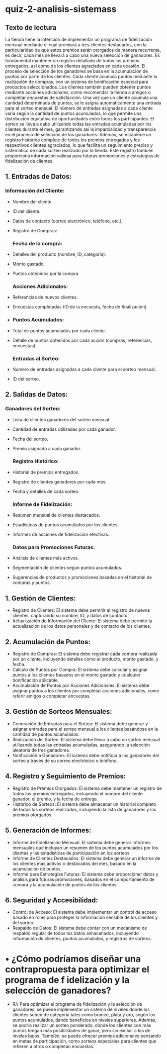 # quiz-2-analisis-sistemass

## Texto de lectura

La tienda tiene la intención de implementar un programa de fidelización mensual mediante el cual premiará a tres clientes destacados, con la particularidad de que estos premios serán otorgados de manera recurrente, es decir, cada mes se llevará a cabo una nueva selección de ganadores. Es fundamental mantener un registro detallado de todos los premios entregados, así como de los clientes agraciados en cada ocasión. El proceso de selección de los ganadores se basa en la acumulación de puntos por parte de los clientes. Cada cliente acumula puntos mediante la realización de compras, con un sistema de bonificación especial para productos seleccionados. Los clientes también pueden obtener puntos mediante acciones adicionales, como recomendar la tienda a amigos o completar encuestas de satisfacción. Una vez que un cliente acumula una cantidad determinada de puntos, se le asigna automáticamente una entrada para el sorteo mensual. El número de entradas asignadas a cada cliente varía según la cantidad de puntos acumulados, lo que permite una distribución equitativa de oportunidades entre todos los participantes. El sorteo se lleva a cabo utilizando todas las entradas acumuladas por los clientes durante el mes, garantizando así la imparcialidad y transparencia en el proceso de selección de los ganadores. Además, se establece un registro histórico completo de todos los premios entregados y los respectivos clientes agraciados, lo que facilita un seguimiento preciso y sistemático de cada sorteo realizado por la tienda. Este registro también proporciona información valiosa para futuras promociones y estrategias de fidelización de clientes. 

## 1. Entradas de Datos:
   
   ### Información del Cliente:

- Nombre del cliente.
- ID del cliente.
- Datos de contacto (correo electrónico, teléfono, etc.).
- Registro de Compras:

   ### Fecha de la compra:
  
- Detalles del producto (nombre, ID, categoría).
- Monto gastado.
- Puntos obtenidos por la compra.
  
   ### Acciones Adicionales:

- Referencias de nuevos clientes.
- Encuestas completadas (ID de la encuesta, fecha de finalización).
- 
   ### Puntos Acumulados:

- Total de puntos acumulados por cada cliente.
- Detalle de puntos obtenidos por cada acción (compras, referencias, encuestas).

   ### Entradas al Sorteo:

- Número de entradas asignadas a cada cliente para el sorteo mensual.
- ID del sorteo.
  
## 2. Salidas de Datos:

   ### Ganadores del Sorteo:

- Lista de clientes ganadores del sorteo mensual.
- Cantidad de entradas utilizadas por cada ganador.
- Fecha del sorteo.
- Premio asignado a cada ganador.
  
   ### Registro Histórico:

- Historial de premios entregados.
- Registro de clientes ganadores por cada mes.
- Fecha y detalles de cada sorteo.
  
   ### Informe de Fidelización:

- Resumen mensual de clientes destacados.
- Estadísticas de puntos acumulados por los clientes.
- Informes de acciones de fidelización efectivas.
  
   ### Datos para Promociones Futuras:

- Análisis de clientes más activos.
- Segmentación de clientes según puntos acumulados.
- Sugerencias de productos y promociones basadas en el historial de compras y puntos.

## 1. Gestión de Clientes:

- Registro de Clientes: El sistema debe permitir el registro de nuevos clientes, capturando su nombre, ID, y datos de contacto.
- Actualización de Información del Cliente: El sistema debe permitir la actualización de los datos personales y de contacto de los clientes.
  
## 2. Acumulación de Puntos:

- Registro de Compras: El sistema debe registrar cada compra realizada por un cliente, incluyendo detalles como el producto, monto gastado, y fecha.
- Cálculo de Puntos por Compra: El sistema debe calcular y asignar puntos a los clientes basados en el monto gastado y cualquier bonificación aplicable.
- Acumulación de Puntos por Acciones Adicionales: El sistema debe asignar puntos a los clientes por completar acciones adicionales, como referir amigos o completar encuestas.
  
## 3. Gestión de Sorteos Mensuales: 

- Generación de Entradas para el Sorteo: El sistema debe generar y asignar entradas para el sorteo mensual a los clientes basándose en la cantidad de puntos acumulados.
- Realización del Sorteo: El sistema debe llevar a cabo un sorteo mensual utilizando todas las entradas acumuladas, asegurando la selección aleatoria de tres ganadores.
- Notificación a Ganadores: El sistema debe notificar a los ganadores del sorteo a través de su correo electrónico o teléfono.
  
## 4. Registro y Seguimiento de Premios:

- Registro de Premios Otorgados: El sistema debe mantener un registro de todos los premios entregados, incluyendo el nombre del cliente ganador, el premio, y la fecha de entrega.
- Histórico de Sorteos: El sistema debe almacenar un historial completo de todos los sorteos realizados, incluyendo la lista de ganadores y los premios otorgados.
  
## 5. Generación de Informes:

- Informe de Fidelización Mensual: El sistema debe generar informes mensuales que incluyan un resumen de los puntos acumulados por los clientes y las estadísticas de participación en los sorteos.
- Informe de Clientes Destacados: El sistema debe generar un informe de los clientes más activos o destacados del mes, basado en la acumulación de puntos.
- Informe para Estrategias Futuras: El sistema debe proporcionar datos y análisis para futuras promociones, basados en el comportamiento de compra y la acumulación de puntos de los clientes.

## 6. Seguridad y Accesibilidad:

- Control de Acceso: El sistema debe implementar un control de acceso basado en roles para proteger la información sensible de los clientes y del sorteo.
- Respaldo de Datos: El sistema debe contar con un mecanismo de respaldo regular de todos los datos almacenados, incluyendo información de clientes, puntos acumulados, y registros de sorteos.

# •	¿Cómo podríamos diseñar una contrapropuesta para optimizar el programa de f idelización y la selección de ganadores?

- R// Para optimizar el programa de fidelización y la selección de ganadores, se puede implementar un sistema de niveles donde los clientes suben de categoría tales como bronce, plata y oro, según los puntos acumulados, dando beneficios en niveles superiores. Además, se podría realizar un sorteo ponderado, donde los clientes con más puntos tengan más posibilidades de ganar, pero sin excluir a los de niveles bajos. También, se puede ofrecer premios adicionales pensando en metas de participación, como sorteos especiales para clientes que refieren a otros o completan encuestas.  
